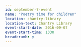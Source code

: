 ```yaml
---
id: september-7-event
name: "Poetry time for children"
location: chantry-library
location-text: Chantry Library
event-start-date: 2016-09-07
event-start-time: 1330
breadcrumb: y
---
```

